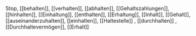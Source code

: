 Stop, [[behalten]], [[verhalten]], [[abhalten]], [[Gehaltszahlungen]], [[hinhalten]], [[Einhaltung]], [[enthalten]], [[Erhaltung]], [[Inhalt]], [[Gehalt]], [[auseinanderzuhalten]], [[einhalten]], [[Haltestelle]]
, [[durchhalten]]
, [[Durchhaltevermögen]], [[Erhalt]]